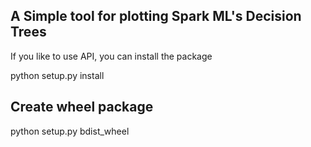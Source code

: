 A Simple tool for plotting Spark ML's Decision Trees
--
If you like to use API, you can install the package

python setup.py install

Create wheel package
--
python setup.py bdist_wheel
